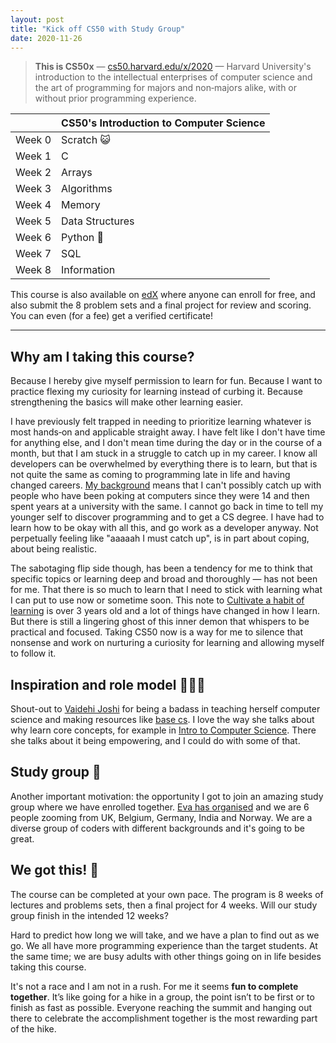 ```yaml
---
layout: post
title: "Kick off CS50 with Study Group"
date: 2020-11-26
---
```


> **This is CS50x** — [cs50.harvard.edu/x/2020](https://cs50.harvard.edu/x/2020/) — Harvard University's introduction to the intellectual enterprises of computer science and the art of programming for majors and non&#8209;majors alike, with or without prior programming experience.

|  | CS50's Introduction to Computer Science |
| --- | --- |
| Week 0 | Scratch 😺 |
| Week 1 | C |
| Week 2 | Arrays |
| Week 3 | Algorithms |
| Week 4 | Memory |
| Week 5 | Data Structures |
| Week 6 | Python 🐍 |
| Week 7 | SQL |
| Week 8 | Information |

This course is also available on [edX](https://cs50.edx.org/) where anyone can enroll for free, and also submit the 8 problem sets and a final project for review and scoring. You can even (for a fee) get a verified certificate!

---

## Why am I taking this course?

Because I hereby give myself permission to learn for fun. Because I want to practice flexing my curiosity for learning instead of curbing it. Because strengthening the basics will make other learning easier.

I have previously felt trapped in needing to prioritize learning whatever is most hands&#8209;on and applicable straight away. I have felt like I don't have time for anything else, and I don't mean time during the day or in the course of a month, but that I am stuck in a struggle to catch up in my career. I know all developers can be overwhelmed by everything there is to learn, but that is not quite the same as coming to programming late in life and having changed careers. [My&nbsp;background](notes/2020/09/to-all-jobs-i-had-before/) means that I can't possibly catch up with people who have been poking at computers since they were 14 and then spent years at a university with the same. I&nbsp;cannot go back in time to tell my younger self to discover programming and to get a CS degree. I have had to learn how to be okay with all this, and go work as a developer anyway. Not perpetually feeling like "aaaaah I must catch up", is in part about coping, about being realistic.

The sabotaging flip side though, has been a tendency for me to think that specific topics or learning deep and broad and thoroughly — has not been for me. That there is so much to learn that I need to stick with learning what I can put to use now or sometime soon. This note to [Cultivate a habit of learning](notes/2017/06/learning/) is over 3 years old and a lot of things have changed in how I learn. But there is still a lingering ghost of this inner demon that whispers to be practical and focused. Taking CS50 now is a way for me to silence that nonsense and work on nurturing a curiosity for learning and allowing myself to follow it.

## Inspiration and role model 👩🏽‍💻

Shout-out to [Vaidehi Joshi](https://twitter.com/vaidehijoshi/) for being a badass in teaching herself computer science and making resources like [base cs](https://medium.com/basecs). I love the way she talks about why learn core concepts, for example in [Intro to Computer Science](https://www.youtube.com/watch?v=J7HYbWs0OtI). There she talks about it being empowering, and I could do with some of that.

## Study group 🥳

Another important motivation: the opportunity I got to join an amazing study group where we have enrolled together. [Eva has organised](https://twitter.com/GirlsCodeMK/status/1331309708704165888) and we are 6 people zooming from UK, Belgium, Germany, India and Norway. We are a diverse group of coders with different backgrounds and it's going to be great.

## We got this! 👊

The course can be completed at your own pace. The program is 8 weeks of lectures and problems sets, then a final project for 4 weeks. Will our study group finish in the intended 12 weeks?

Hard to predict how long we will take, and we have a plan to find out as we go. We all have more programming experience than the target students. At the same time; we are busy adults with other things going on in life besides taking this course.

It's not a race and I am not in a rush. For me it seems **fun to complete together**. It’s like going for a hike in a group, the point isn’t to be first or to finish as fast as possible. Everyone reaching the summit and hanging out there to celebrate the accomplishment together is the most rewarding part of the hike.
